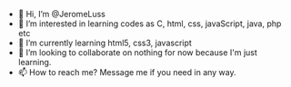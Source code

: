 - 👋 Hi, I’m @JeromeLuss
- 👀 I’m interested in learning codes as C, html, css, javaScript, java, php etc
- 🌱 I’m currently learning html5, css3, javascript
- 💞️ I’m looking to collaborate on nothing for now because I'm just learning. 
- 📫 How to reach me? Message me if you need in any way. 

<!---
JeromeLuss/JeromeLuss is a ✨ special ✨ repository because its `README.md` (this file) appears on your GitHub profile.
You can click the Preview link to take a look at your changes.
--->

